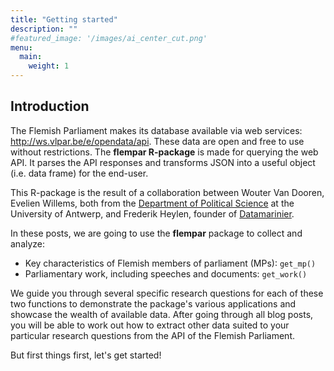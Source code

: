 ```yaml
---
title: "Getting started"
description: ""
#featured_image: '/images/ai_center_cut.png'
menu:
  main:
    weight: 1
---
```


## Introduction

The Flemish Parliament makes its database available via web services: <http://ws.vlpar.be/e/opendata/api>. These data are open and free to use without restrictions. The **flempar R-package** is made for querying the web API. It parses the API responses and transforms JSON into a useful object (i.e. data frame) for the end-user.

This R-package is the result of a collaboration between Wouter Van Dooren, Evelien Willems, both from the [Department of Political Science](https://www.uantwerpen.be/nl/overuantwerpen/faculteiten/faculteit-sociale-wetenschappen/organisatie/departementen/politieke-wetenschap/) at the University of Antwerp, and Frederik Heylen, founder of [Datamarinier](https://datamarinier.be/).

In these posts, we are going to use the **flempar** package to collect and analyze:

* Key characteristics of Flemish members of parliament (MPs): `get_mp()`
* Parliamentary work, including speeches and documents: `get_work()`

We guide you through several specific research questions for each of these two functions to demonstrate the package's various applications and showcase the wealth of available data. After going through all blog posts, you will be able to work out how to extract other data suited to your particular research questions from the API of the Flemish Parliament. 

But first things first, let's get started!
